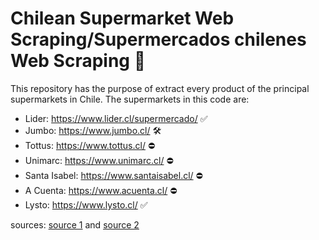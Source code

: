 # Chilean Supermarket Web Scraping/Supermercados chilenes Web Scraping 🚀

This repository has the purpose of extract every product of the principal supermarkets in Chile. The supermarkets in this code are:

* Lider: https://www.lider.cl/supermercado/ ✅
* Jumbo: https://www.jumbo.cl/ 🛠
* Tottus: https://www.tottus.cl/ ⛔
* Unimarc: https://www.unimarc.cl/ ⛔
* Santa Isabel: https://www.santaisabel.cl/ ⛔
* A Cuenta: https://www.acuenta.cl/ ⛔
* Lysto: https://www.lysto.cl/ ✅

sources: [source 1](https://santandertrade.com/es/portal/analizar-mercados/chile/distribuir-un-producto) and [source 2](https://marketing4ecommerce.cl/top-los-supermercados-online-mas-populares-en-chile/)

